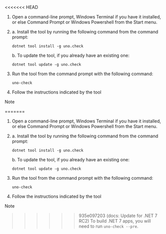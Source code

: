 <<<<<<< HEAD
1. Open a command-line prompt, Windows Terminal if you have it installed, or else Command Prompt or Windows Powershell from the Start menu.

1. a. Install the tool by running the following command from the command prompt:
    ```
    dotnet tool install -g uno.check
    ```
   b. To update the tool, if you already have an existing one:
    ```
    dotnet tool update -g uno.check
    ```
1. Run the tool from the command prompt with the following command:
    ```
    uno-check
    ```
1. Follow the instructions indicated by the tool

> [!NOTE]
=======
1. Open a command-line prompt, Windows Terminal if you have it installed, or else Command Prompt or Windows Powershell from the Start menu.

1. a. Install the tool by running the following command from the command prompt:
    ```
    dotnet tool install -g uno.check
    ```
   b. To update the tool, if you already have an existing one:
    ```
    dotnet tool update -g uno.check
    ```
1. Run the tool from the command prompt with the following command:
    ```
    uno-check
    ```
1. Follow the instructions indicated by the tool

> [!NOTE]
>>>>>>> 935e097203 (docs: Update for .NET 7 RC2)
> To build .NET 7 apps, you will need to run `uno-check --pre`.